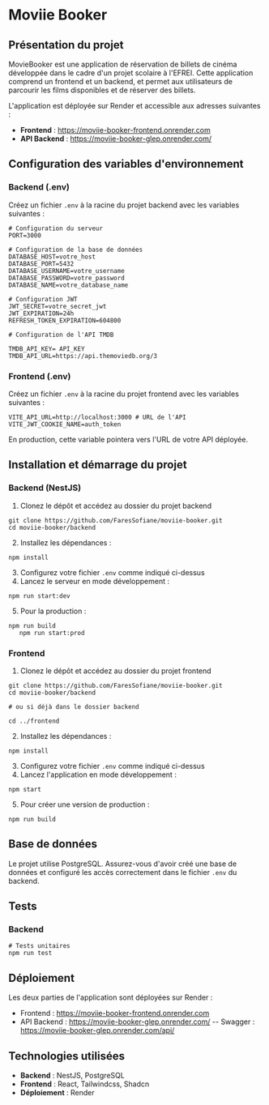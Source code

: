 # Moviie Booker


## Présentation du projet

MovieBooker est une application de réservation de billets de cinéma développée dans le cadre d'un projet scolaire à l'EFREI. Cette application comprend un frontend et un backend, et permet aux utilisateurs de parcourir les films disponibles et de réserver des billets.

L'application est déployée sur Render et accessible aux adresses suivantes :
- **Frontend** : https://moviie-booker-frontend.onrender.com
- **API Backend** : https://moviie-booker-glep.onrender.com/

## Configuration des variables d'environnement

### Backend (.env)

Créez un fichier `.env` à la racine du projet backend avec les variables suivantes :

```
# Configuration du serveur
PORT=3000

# Configuration de la base de données
DATABASE_HOST=votre_host
DATABASE_PORT=5432
DATABASE_USERNAME=votre_username
DATABASE_PASSWORD=votre_password
DATABASE_NAME=votre_database_name

# Configuration JWT
JWT_SECRET=votre_secret_jwt
JWT_EXPIRATION=24h
REFRESH_TOKEN_EXPIRATION=604800

# Configuration de l'API TMDB

TMDB_API_KEY= API_KEY
TMDB_API_URL=https://api.themoviedb.org/3
```

### Frontend (.env)

Créez un fichier `.env` à la racine du projet frontend avec les variables suivantes :

```
VITE_API_URL=http://localhost:3000 # URL de l'API
VITE_JWT_COOKIE_NAME=auth_token
```

En production, cette variable pointera vers l'URL de votre API déployée.

## Installation et démarrage du projet

### Backend (NestJS)

1. Clonez le dépôt et accédez au dossier du projet backend
```shell script
git clone https://github.com/FaresSofiane/moviie-booker.git
cd moviie-booker/backend

```
2. Installez les dépendances :
```shell script
npm install
```
3. Configurez votre fichier `.env` comme indiqué ci-dessus
4. Lancez le serveur en mode développement :
```shell script
npm run start:dev
```
5. Pour la production :
```shell script
npm run build
   npm run start:prod
```

### Frontend

1. Clonez le dépôt et accédez au dossier du projet frontend
```shell script
git clone https://github.com/FaresSofiane/moviie-booker.git
cd moviie-booker/backend 

# ou si déjà dans le dossier backend

cd ../frontend

```

2. Installez les dépendances :
```shell script
npm install
```
3. Configurez votre fichier `.env` comme indiqué ci-dessus
4. Lancez l'application en mode développement :
```shell script
npm start
```
5. Pour créer une version de production :
```shell script
npm run build
```

## Base de données

Le projet utilise PostgreSQL. Assurez-vous d'avoir créé une base de données et configuré les accès correctement dans le fichier `.env` du backend.

## Tests

### Backend
```shell script
# Tests unitaires
npm run test

```

## Déploiement

Les deux parties de l'application sont déployées sur Render :
- Frontend : https://moviie-booker-frontend.onrender.com
- API Backend : https://moviie-booker-glep.onrender.com/
-- Swagger : https://moviie-booker-glep.onrender.com/api/

## Technologies utilisées

- **Backend** : NestJS, PostgreSQL
- **Frontend** : React, Tailwindcss, Shadcn
- **Déploiement** : Render

